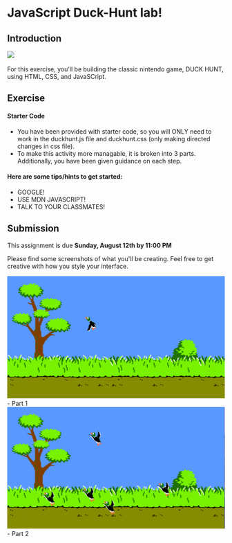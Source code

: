 # JavaScript Duck-Hunt lab!

## Introduction

![](https://media.giphy.com/media/TWxWXeuF8rIhG/giphy.gif)

For this exercise, you'll be building the classic nintendo game, DUCK HUNT, using HTML, CSS, and JavaSCript.

## Exercise

#### Starter Code

- You have been provided with starter code, so you will ONLY need to work in the duckhunt.js file and duckhunt.css (only making directed changes in css file).
- To make this activity more managable, it is broken into 3 parts. Additionally, you have been given guidance on each step.

#### Here are some **tips/hints** to get started:

- GOOGLE!
- USE MDN JAVASCRIPT!
- TALK TO YOUR CLASSMATES!

## Submission

This assignment is due **Sunday, August 12th by 11:00 PM**

Please find some screenshots of what you'll be creating. Feel free to get creative with how you style your interface.

![Screen-shot](./images/duck-hunt-part-1.png) - Part 1
![Screen-shot](./images/duck-hunt-part-2.png) - Part 2

<!--  -->